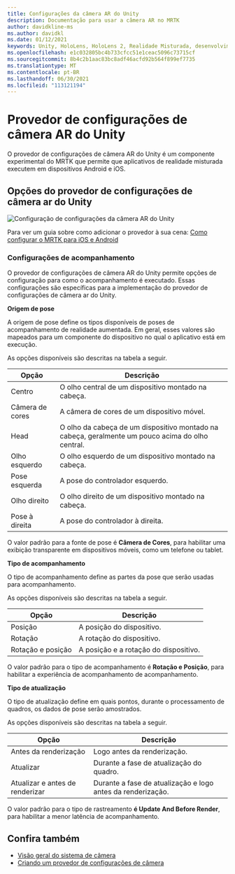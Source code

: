 ```yaml
---
title: Configurações da câmera AR do Unity
description: Documentação para usar a câmera AR no MRTK
author: davidkline-ms
ms.author: davidkl
ms.date: 01/12/2021
keywords: Unity, HoloLens, HoloLens 2, Realidade Misturada, desenvolvimento, MRTK, Câmera AR,
ms.openlocfilehash: e1c032805bc4b733cfcc51e1ceac5096c73715cf
ms.sourcegitcommit: 8b4c2b1aac83bc8adf46acfd92b564f899ef7735
ms.translationtype: MT
ms.contentlocale: pt-BR
ms.lasthandoff: 06/30/2021
ms.locfileid: "113121194"
---
```

# <a name="unity-ar-camera-settings-provider"></a>Provedor de configurações de câmera AR do Unity

O provedor de configurações de câmera AR do Unity é um componente experimental do MRTK que permite que aplicativos de realidade misturada executem em dispositivos Android e iOS.

## <a name="unity-ar-camera-settings-provider-options"></a>Opções do provedor de configurações de câmera ar do Unity

![Configuração de configurações da câmera AR do Unity](../images/camera-system/UnityArSettingsConfiguration.png)

Para ver um guia sobre como adicionar o provedor à sua cena: [Como configurar o MRTK para iOS e Android](../../supported-devices/using-ar-foundation.md)

### <a name="tracking-settings"></a>Configurações de acompanhamento

O provedor de configurações de câmera AR do Unity permite opções de configuração para como o acompanhamento é executado. Essas configurações são específicas para a implementação do provedor de configurações de câmera ar do Unity.

**Origem de pose**

A origem de pose define os tipos disponíveis de poses de acompanhamento de realidade aumentada. Em geral, esses valores são mapeados para um componente do dispositivo no qual o aplicativo está em execução.

As opções disponíveis são descritas na tabela a seguir.

| Opção | Descrição |
| --- | --- |
| Centro | O olho central de um dispositivo montado na cabeça. |
| Câmera de cores | A câmera de cores de um dispositivo móvel. |
| Head | O olho da cabeça de um dispositivo montado na cabeça, geralmente um pouco acima do olho central. |
| Olho esquerdo | O olho esquerdo de um dispositivo montado na cabeça. |
| Pose esquerda | A pose do controlador esquerdo. |
| Olho direito | O olho direito de um dispositivo montado na cabeça. |
| Pose à direita | A pose do controlador à direita. |

O valor padrão para a fonte de pose é **Câmera de Cores**, para habilitar uma exibição transparente em dispositivos móveis, como um telefone ou tablet.

**Tipo de acompanhamento**

O tipo de acompanhamento define as partes da pose que serão usadas para acompanhamento.

As opções disponíveis são descritas na tabela a seguir.

| Opção | Descrição |
| --- | --- |
| Posição | A posição do dispositivo. |
| Rotação | A rotação do dispositivo. |
| Rotação e posição | A posição e a rotação do dispositivo. |

O valor padrão para o tipo de acompanhamento é **Rotação e Posição**, para habilitar a experiência de acompanhamento de acompanhamento.

**Tipo de atualização**

O tipo de atualização define em quais pontos, durante o processamento de quadros, os dados de pose serão amostrados.

As opções disponíveis são descritas na tabela a seguir.

| Opção | Descrição |
| --- | --- |
| Antes da renderização | Logo antes da renderização. |
| Atualizar | Durante a fase de atualização do quadro. |
| Atualizar e antes de renderizar | Durante a fase de atualização e logo antes da renderização. |

O valor padrão para o tipo de rastreamento **é Update And Before Render**, para habilitar a menor latência de acompanhamento.

## <a name="see-also"></a>Confira também

- [Visão geral do sistema de câmera](camera-system-overview.md)
- [Criando um provedor de configurações de câmera](create-settings-provider.md)
